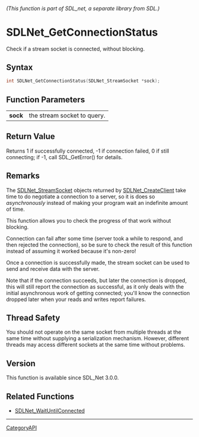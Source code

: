 ###### (This function is part of SDL_net, a separate library from SDL.)
# SDLNet_GetConnectionStatus

Check if a stream socket is connected, without blocking.

## Syntax

```c
int SDLNet_GetConnectionStatus(SDLNet_StreamSocket *sock);

```

## Function Parameters

|              |                             |
| ------------ | --------------------------- |
| **sock**     | the stream socket to query. |

## Return Value

Returns 1 if successfully connected, -1 if connection failed, 0 if still
connecting; if -1, call SDL_GetError() for details.

## Remarks

The [SDLNet_StreamSocket](SDLNet_StreamSocket) objects returned by
[SDLNet_CreateClient](SDLNet_CreateClient) take time to do negotiate a
connection to a server, so it is does so _asynchronously_ instead of making
your program wait an indefinite amount of time.

This function allows you to check the progress of that work without
blocking.

Connection can fail after some time (server took a while to respond, and
then rejected the connection), so be sure to check the result of this
function instead of assuming it worked because it's non-zero!

Once a connection is successfully made, the stream socket can be used to
send and receive data with the server.

Note that if the connection succeeds, but later the connection is dropped,
this will still report the connection as successful, as it only deals with
the initial asynchronous work of getting connected; you'll know the
connection dropped later when your reads and writes report failures.

## Thread Safety

You should not operate on the same socket from multiple threads at the same
time without supplying a serialization mechanism. However, different
threads may access different sockets at the same time without problems.

## Version

This function is available since SDL_Net 3.0.0.

## Related Functions

* [SDLNet_WaitUntilConnected](SDLNet_WaitUntilConnected)

----
[CategoryAPI](CategoryAPI)

